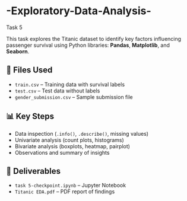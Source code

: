 # -Exploratory-Data-Analysis-
Task 5

This task explores the Titanic dataset to identify key factors influencing passenger survival using Python libraries: **Pandas**, **Matplotlib**, and **Seaborn**.

## 📁 Files Used
- `train.csv` – Training data with survival labels  
- `test.csv` – Test data without labels  
- `gender_submission.csv` – Sample submission file  

## 📊 Key Steps
- Data inspection (`.info()`, `.describe()`, missing values)
- Univariate analysis (count plots, histograms)
- Bivariate analysis (boxplots, heatmap, pairplot)
- Observations and summary of insights

## 📄 Deliverables
- `task 5-checkpoint.ipynb` – Jupyter Notebook
- `Titanic EDA.pdf` – PDF report of findings
